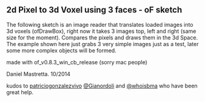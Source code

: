 2d Pixel to 3d Voxel using 3 faces - oF sketch
------------------------

 The following sketch is an image reader that translates loaded images into 3d voxels (ofDrawBox), right now it takes 3 images top, left and right (same size for the moment). Compares the pixels and draws them in the 3d Space. The example shown here just grabs 3 very simple images just as a test, later some more complex objects will be formed. 

 made with of_v0.8.3_win_cb_release (sorry mac people)
 
 Daniel Mastretta. 10/2014 
 
 kudos to [patriciogonzalezvivo](https://github.com/patriciogonzalezvivo "patriciogonzalezvivo") [@Gianordoli](https://github.com/gianordoli "Gianordoli") and [@whoisbma](https://github.com/whoisbma "whoisbma") who have been great help.



